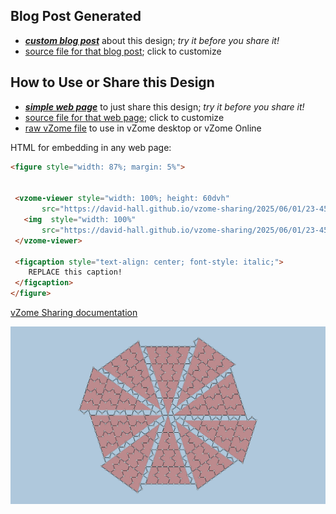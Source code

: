 
## Blog Post Generated

 - [***custom blog post***](<https://david-hall.github.io/vzome-sharing/2025/06/01/PentagonalSpiral-23-45-01.html>) about this design; *try it before you share it!*
 - [source file for that blog post](<https://github.com/david-hall/vzome-sharing/edit/main/_posts/2025-06-01-PentagonalSpiral-23-45-01.md>); click to customize
 


## How to Use or Share this Design

 - [***simple web page***](<https://david-hall.github.io/vzome-sharing/2025/06/01/23-45-01-PentagonalSpiral/>) to just share this design; *try it before you share it!*
 - [source file for that web page](<https://github.com/david-hall/vzome-sharing/edit/main/2025/06/01/23-45-01-PentagonalSpiral/index.md>); click to customize
 - [raw vZome file](<https://raw.githubusercontent.com/david-hall/vzome-sharing/main/2025/06/01/23-45-01-PentagonalSpiral/PentagonalSpiral.vZome>) to use in vZome desktop or vZome Online
 
 HTML for embedding in any web page:
 ```html
<figure style="width: 87%; margin: 5%">
  
  
  <vzome-viewer style="width: 100%; height: 60dvh" 
        src="https://david-hall.github.io/vzome-sharing/2025/06/01/23-45-01-PentagonalSpiral/PentagonalSpiral.vZome" >
    <img  style="width: 100%"
        src="https://david-hall.github.io/vzome-sharing/2025/06/01/23-45-01-PentagonalSpiral/PentagonalSpiral.png" >
  </vzome-viewer>

  <figcaption style="text-align: center; font-style: italic;">
     REPLACE this caption!
  </figcaption>
</figure>

 ```

[vZome Sharing documentation](https://vzome.github.io/vzome/sharing.html#how-it-works)

![Image](<PentagonalSpiral.png>)

